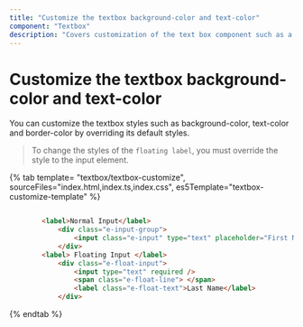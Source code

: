 ```yaml
---
title: "Customize the textbox background-color and text-color"
component: "Textbox"
description: "Covers customization of the text box component such as a rounded corner, disabled, read-only state, background color, and font color."
---
```


# Customize the textbox background-color and text-color

You can customize the textbox styles such as background-color, text-color and border-color by overriding its default styles.

> To change the styles of the `floating label`, you must override the style to the input element.

{% tab template= "textbox/textbox-customize", sourceFiles="index.html,index.ts,index.css", es5Template="textbox-customize-template" %}

```html

        <label>Normal Input</label>
            <div class="e-input-group">
                <input class="e-input" type="text" placeholder="First Name" />
            </div>
        <label> Floating Input </label>
            <div class="e-float-input">
                <input type="text" required />
                <span class="e-float-line"> </span>
                <label class="e-float-text">Last Name</label>
            </div>

```

{% endtab %}